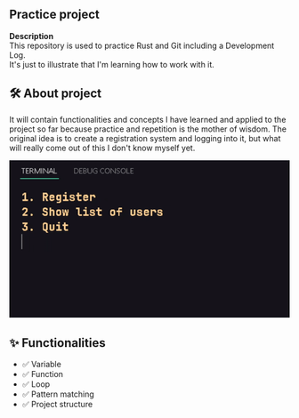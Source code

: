 ## Practice project

**Description**  
This repository is used to practice Rust and Git
including a Development Log.<br>It's just to illustrate that I'm learning how to work with it.


## 🛠️ About project
It will contain functionalities and concepts I have learned and applied to the project so far
because practice and repetition is the mother of wisdom.
The original idea is to create a registration system and logging into it, 
but what will really come out of this I don't know myself yet.

![Demo](https://github.com/JustMipe/Practice/blob/main/assets/0123.gif)


## ✨ Functionalities 
- ✅ Variable
- ✅ Function
- ✅ Loop
- ✅ Pattern matching
- ✅ Project structure 
